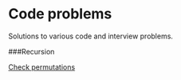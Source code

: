 # Code problems
Solutions to various code and interview problems.

###Recursion

[Check permutations](https://github.com/ivanmmarkovic/code-problems/tree/master/Recursion/check-permutations)
